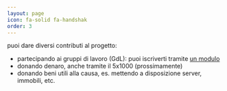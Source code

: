```yaml
---
layout: page
icon: fa-solid fa-handshak
order: 3
---
```


puoi dare diversi contributi al progetto:
* partecipando ai gruppi di lavoro (GdL): puoi iscriverti tramite [un modulo](https://docs.google.com/forms/d/e/1FAIpQLSdWiNpDI1ONwwBGYpm7DfZ0YIQWpuGTrbOgPIkhYmWho6I60A/viewform?usp=dialog)
* donando denaro, anche tramite il 5x1000 (prossimamente)
* donando beni utili alla causa, es. mettendo a disposizione server, immobili, etc.
